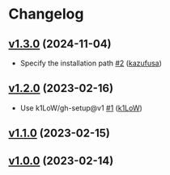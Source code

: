 # Changelog

## [v1.3.0](https://github.com/k1LoW/setup-tbls/compare/v1.2.0...v1.3.0) (2024-11-04)

* Specify the installation path [#2](https://github.com/k1LoW/setup-tbls/pull/2) ([kazufusa](https://github.com/kazufusa))

## [v1.2.0](https://github.com/k1LoW/setup-tbls/compare/v1.1.0...v1.2.0) (2023-02-16)

* Use k1LoW/gh-setup@v1 [#1](https://github.com/k1LoW/setup-tbls/pull/1) ([k1LoW](https://github.com/k1LoW))

## [v1.1.0](https://github.com/k1LoW/setup-tbls/compare/v1...v1.1.0) (2023-02-15)


## [v1.0.0](https://github.com/k1LoW/setup-tbls/compare/8b5c62886f34...v1.0.0) (2023-02-14)

